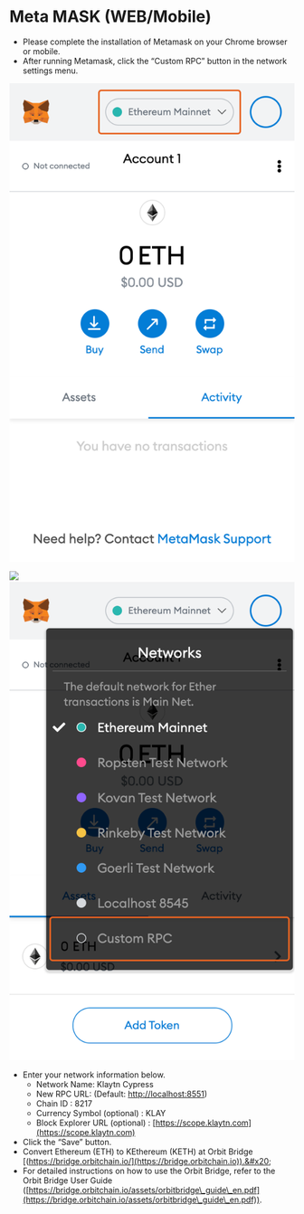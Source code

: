 # Meta MASK (WEB/Mobile)

* Please complete the installation of Metamask on your Chrome browser or mobile.
* After running Metamask, click the “Custom RPC” button in the network settings menu.

![](../../.gitbook/assets/메타마스크연결1.png)

![](broken-reference) ![](../../.gitbook/assets/메타마스크연결2.png)

* Enter your network information below.
  * Network Name: Klaytn Cypress
  * New RPC URL: (Default: [http://localhost:8551](http://localhost:8551))
  * Chain ID : 8217
  * Currency Symbol (optional) : KLAY
  * Block Explorer URL (optional) : [https://scope.klaytn.com](https://scope.klaytn.com)
* Click the “Save” button.
* Convert Ethereum (ETH) to KEthereum (KETH) at Orbit Bridge [(https://bridge.orbitchain.io/](https://bridge.orbitchain.io)).&#x20;
* For detailed instructions on how to use the Orbit Bridge, refer to the Orbit Bridge User Guide ([https://bridge.orbitchain.io/assets/orbitbridge\_guide\_en.pdf](https://bridge.orbitchain.io/assets/orbitbridge\_guide\_en.pdf)).
